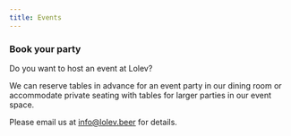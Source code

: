 ```yaml
---
title: Events
---
```


### Book your party  
Do you want to host an event at Lolev?

We can reserve tables in advance for an event party in our dining room or accommodate private seating with tables for larger parties in our event space.

Please email us at [info@lolev.beer](mailto:info@lolev.beer) for details.
